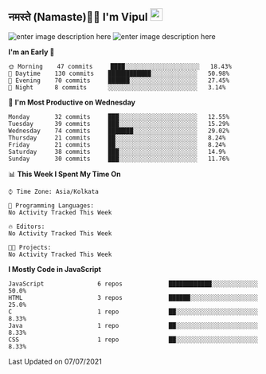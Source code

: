 ## नमस्ते (Namaste)🙏🏻 I'm Vipul <img src="https://media.giphy.com/media/hvRJCLFzcasrR4ia7z/giphy.gif" width="25px">

![enter image description here](https://github-readme-stats.vercel.app/api?username=vipul-jha&show_icons=true&count_private=true&theme=gruvbox)
![enter image description here](https://github-readme-stats.vercel.app/api/top-langs/?username=vipul-jha&layout=compact&count_private=true&theme=gruvbox)

<!--START_SECTION:waka-->
**I'm an Early 🐤** 

```text
🌞 Morning    47 commits     ████░░░░░░░░░░░░░░░░░░░░░   18.43% 
🌆 Daytime    130 commits    ████████████░░░░░░░░░░░░░   50.98% 
🌃 Evening    70 commits     ██████░░░░░░░░░░░░░░░░░░░   27.45% 
🌙 Night      8 commits      ░░░░░░░░░░░░░░░░░░░░░░░░░   3.14%

```
📅 **I'm Most Productive on Wednesday** 

```text
Monday       32 commits     ███░░░░░░░░░░░░░░░░░░░░░░   12.55% 
Tuesday      39 commits     ███░░░░░░░░░░░░░░░░░░░░░░   15.29% 
Wednesday    74 commits     ███████░░░░░░░░░░░░░░░░░░   29.02% 
Thursday     21 commits     ██░░░░░░░░░░░░░░░░░░░░░░░   8.24% 
Friday       21 commits     ██░░░░░░░░░░░░░░░░░░░░░░░   8.24% 
Saturday     38 commits     ███░░░░░░░░░░░░░░░░░░░░░░   14.9% 
Sunday       30 commits     ███░░░░░░░░░░░░░░░░░░░░░░   11.76%

```


📊 **This Week I Spent My Time On** 

```text
⌚︎ Time Zone: Asia/Kolkata

💬 Programming Languages: 
No Activity Tracked This Week

🔥 Editors: 
No Activity Tracked This Week

🐱‍💻 Projects: 
No Activity Tracked This Week

```

**I Mostly Code in JavaScript** 

```text
JavaScript               6 repos             ████████████░░░░░░░░░░░░░   50.0% 
HTML                     3 repos             ██████░░░░░░░░░░░░░░░░░░░   25.0% 
C                        1 repo              ██░░░░░░░░░░░░░░░░░░░░░░░   8.33% 
Java                     1 repo              ██░░░░░░░░░░░░░░░░░░░░░░░   8.33% 
CSS                      1 repo              ██░░░░░░░░░░░░░░░░░░░░░░░   8.33%

```



 Last Updated on 07/07/2021
<!--END_SECTION:waka-->
